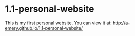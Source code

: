 # 1.1-personal-website

This is my first personal website. You can view it at: http://a-emery.github.io/1.1-personal-website/
